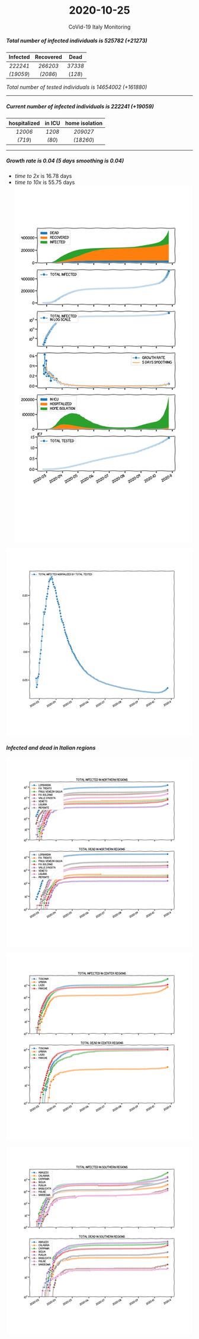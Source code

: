 <div align='center'>

# 2020-10-25
CoVid-19 Italy Monitoring
</div>

##### Total number of infected individuals is 525782 (+21273)
Infected | Recovered | Dead
:---: | :---: | :---:
*222241* | *266203* | *37338*
*(19059*) | *(2086*) | (*128*)

*Total number of tested individuals is 14654002 (+161880)*
***
##### Current number of infected individuals is 222241 (+19059)
hospitalized | in ICU | home isolation
:---: | :---: | :---:
*12006* |*1208* |*209027*
*(719*) |*(80*) |*(18260*)
***
##### Growth rate is 0.04 (5 days smoothing is 0.04)
- *time to 2x* is 16.78 days
- *time to 10x* is 55.75 days
![stats][stats]

![infected_normalized][infected_normalized]

##### Infected and dead in Italian regions


![northern_regions][northern_regions]


![center_regions][center_regions]


![southern_regions][southern_regions]

[stats]: stats.png
[infected_normalized]: infected_normalized.png
[northern_regions]: northern_regions.png
[center_regions]: center_regions.png
[southern_regions]: southern_regions.png
